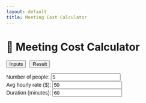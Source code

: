 ```yaml
---
layout: default
title: Meeting Cost Calculator
---
```


<h1>💼 Meeting Cost Calculator</h1>

<div style="max-width: 600px; margin: auto; font-family: sans-serif;">
  <div style="display: flex; gap: 10px; margin-bottom: 1em;">
    <button onclick="showTab('inputs')">Inputs</button>
    <button onclick="showTab('result')">Result</button>
  </div>

  <div id="inputs" class="tab" style="display: block;">
    <label>Number of people: <input type="number" id="people" value="5" onchange="calculateCost()" /></label><br>
    <label>Avg hourly rate ($): <input type="number" id="rate" value="50" onchange="calculateCost()" /></label><br>
    <label>Duration (minutes): <input type="number" id="minutes" value="60" onchange="calculateCost()" /></label>
  </div>

  <div id="result" class="tab" style="display: none;">
    <p>Total Cost: <strong id="cost">$0.00</strong></p>
  </div>
</div>

<script>
function calculateCost() {
  const people = +document.getElementById("people").value;
  const rate = +document.getElementById("rate").value;
  const minutes = +document.getElementById("minutes").value;
  const cost = people * rate * (minutes / 60);
  document.getElementById("cost").textContent = "$" + cost.toFixed(2);
}

function showTab(id) {
  document.querySelectorAll(".tab").forEach(el => el.style.display = "none");
  document.getElementById(id).style.display = "block";
  if (id === "result") calculateCost();
}
</script>
